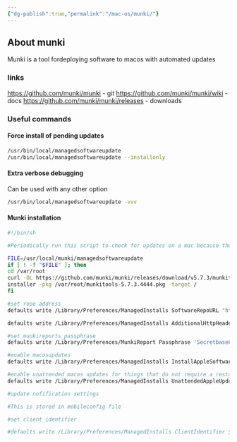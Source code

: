 ```yaml
---
{"dg-publish":true,"permalink":"/mac-os/munki/"}
---
```


## About munki
Munki is a tool fordeploying software to macos with automated updates

### links
https://github.com/munki/munki - git
https://github.com/munki/munki/wiki - docs
https://github.com/munki/munki/releases - downloads

### Useful commands

#### Force install of pending updates
```bash
/usr/bin/local/managedsoftwareupdate
/usr/bin/local/managedsoftwareupdate --installonly
```

#### Extra verbose debugging
Can be used with any other option
```bash
/usr/bin/local/managedsoftwareupdate -vvv
```

#### Munki installation
```bash
#!/bin/sh

#Periodically run this script to check for updates on a mac because the default update checking interval is to slow

FILE=/usr/local/munki/managedsoftwareupdate
if [ ! -f "$FILE" ]; then
cd /var/root
curl -OL https://github.com/munki/munki/releases/download/v5.7.3/munkitools-5.7.3.4444.pkg
installer -pkg /var/root/munkitools-5.7.3.4444.pkg -target /
fi

#set repo address
defaults write /Library/Preferences/ManagedInstalls SoftwareRepoURL "https://munki.hub.fintechinnovation.no/"

defaults write /Library/Preferences/ManagedInstalls AdditionalHttpHeaders -array "Authorization: Basic bXVua2k6MndzeC54c3cy"

#set munkireports passphrase
defaults write /Library/Preferences/MunkiReport Passphrase 'Secretbase64string'

#enable macosupdates
defaults write /Library/Preferences/ManagedInstalls InstallAppleSoftwareUpdates -bool False

#enable unattended macos updates for things that do not require a restart
defaults write /Library/Preferences/ManagedInstalls UnattendedAppleUpdates -bool True

#update nofification settings

#This is stored in mobileconfig file

#set client identifier

#defaults write /Library/Preferences/ManagedInstalls ClientIdentifier $(hostname -s)
```